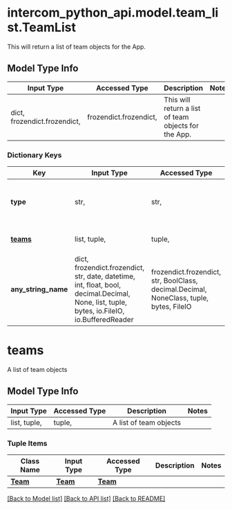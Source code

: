 # intercom_python_api.model.team_list.TeamList

This will return a list of team objects for the App.

## Model Type Info
Input Type | Accessed Type | Description | Notes
------------ | ------------- | ------------- | -------------
dict, frozendict.frozendict,  | frozendict.frozendict,  | This will return a list of team objects for the App. | 

### Dictionary Keys
Key | Input Type | Accessed Type | Description | Notes
------------ | ------------- | ------------- | ------------- | -------------
**type** | str,  | str,  | The type of the object | [optional] must be one of ["team.list", ] 
**[teams](#teams)** | list, tuple,  | tuple,  | A list of team objects | [optional] 
**any_string_name** | dict, frozendict.frozendict, str, date, datetime, int, float, bool, decimal.Decimal, None, list, tuple, bytes, io.FileIO, io.BufferedReader | frozendict.frozendict, str, BoolClass, decimal.Decimal, NoneClass, tuple, bytes, FileIO | any string name can be used but the value must be the correct type | [optional]

# teams

A list of team objects

## Model Type Info
Input Type | Accessed Type | Description | Notes
------------ | ------------- | ------------- | -------------
list, tuple,  | tuple,  | A list of team objects | 

### Tuple Items
Class Name | Input Type | Accessed Type | Description | Notes
------------- | ------------- | ------------- | ------------- | -------------
[**Team**](Team.md) | [**Team**](Team.md) | [**Team**](Team.md) |  | 

[[Back to Model list]](../../README.md#documentation-for-models) [[Back to API list]](../../README.md#documentation-for-api-endpoints) [[Back to README]](../../README.md)

